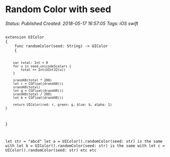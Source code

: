 # Random Color with seed

_Status: Published_
_Created: 2018-05-17 16:57:05_
_Tags: iOS swift_

<code>
extension UIColor
{
    func randomColor(seed: String) -> UIColor
    {
        
        var total: Int = 0
        for u in seed.unicodeScalars {
            total += Int(UInt32(u))
        }
        
        srand48(total * 200)
        let r = CGFloat(drand48())
        srand48(total)
        let g = CGFloat(drand48())
        srand48(total / 200)
        let b = CGFloat(drand48())
        
        return UIColor(red: r, green: g, blue: b, alpha: 1)
    }
}

let str = "abcd"
let a = UIColor().randomColor(seed: str)
is the same with
let b = UIColor().randomColor(seed: str)
is the same with
let c = UIColor().randomColor(seed: str)
etc etc
</code>